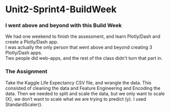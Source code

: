 # Unit2-Sprint4-BuildWeek
### I went above and beyond with this Build Week
We had one weekend to finish the assessment, and learn Plotly/Dash and create a Plotly/Dash app.<br/>
I was actually the only person that went above and beyond creating 3 Plotly/Dash apps.<br/>
Two people did web-apps, and the rest of the class didn't turn that part in.<br/>
### The Assignment 
Take the Kaggle Life Expectancy CSV file, and wrangle the data. This consisted of cleaning the data and Feature Engineering and Encoding the data. Then we needed to split and scale the data, but we only want to scale (X), we don’t want to scale what we are trying to predict (y). I used StandardScaler().<br/>
